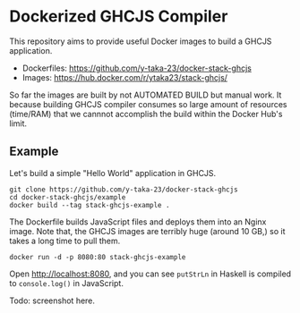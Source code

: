 Dockerized GHCJS Compiler
=========================

This repository aims to provide useful Docker images to build a GHCJS application.

* Dockerfiles: https://github.com/y-taka-23/docker-stack-ghcjs
* Images: https://hub.docker.com/r/ytaka23/stack-ghcjs/

So far the images are built by not AUTOMATED BUILD but manual work.
It because building GHCJS compiler consumes so large amount of resources (time/RAM)
that we cannnot accomplish the build within the Docker Hub's limit.

Example
-------

Let's build a simple "Hello World" application in GHCJS.

```console
git clone https://github.com/y-taka-23/docker-stack-ghcjs
cd docker-stack-ghcjs/example
docker build --tag stack-ghcjs-example .
```

The Dockerfile builds JavaScript files and deploys them into an Nginx image.
Note that, the GHCJS images are terribly huge (around 10 GB,) so it takes a long time to pull them.

```console
docker run -d -p 8080:80 stack-ghcjs-example
```

Open [http://localhost:8080](http://localhost:8080),
and you can see `putStrLn` in Haskell is compiled to `console.log()` in JavaScript.

Todo: screenshot here.
